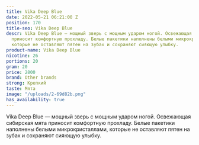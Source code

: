 ```yaml
---
title: Vika Deep Blue
date: 2022-05-21 06:21:00 Z
position: 170
title-seo: Vika Deep Blue
descr: Vika Deep Blue — мощный зверь с мощным ударом ногой. Освежающая сибирская мята
  приносит комфортную прохладу. Белые пакетики наполнены белыми микрокристаллами,
  которые не оставляют пятен на зубах и сохраняют сияющую улыбку.
product-name: Vika Deep Blue
nicotine: 26
portions: 20
gram: 20
price: 2800
brand: Other brands
strong: Крепкий
taste: Мята
image: "/uploads/2-69d82b.png"
has_availability: true
---
```


Vika Deep Blue — мощный зверь с мощным ударом ногой. Освежающая сибирская мята приносит комфортную прохладу. Белые пакетики наполнены белыми микрокристаллами, которые не оставляют пятен на зубах и сохраняют сияющую улыбку.